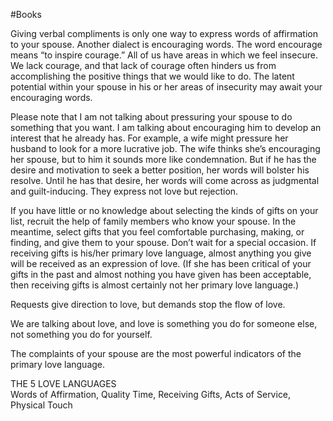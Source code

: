 #Books 

Giving verbal compliments is only one way to express words of affirmation to your spouse. Another dialect is encouraging words. The word encourage means “to inspire courage.” All of us have areas in which we feel insecure. We lack courage, and that lack of courage often hinders us from accomplishing the positive things that we would like to do. The latent potential within your spouse in his or her areas of insecurity may await your encouraging words.  
  
Please note that I am not talking about pressuring your spouse to do something that you want. I am talking about encouraging him to develop an interest that he already has. For example, a wife might pressure her husband to look for a more lucrative job. The wife thinks she’s encouraging her spouse, but to him it sounds more like condemnation. But if he has the desire and motivation to seek a better position, her words will bolster his resolve. Until he has that desire, her words will come across as judgmental and guilt-inducing. They express not love but rejection.  
  
If you have little or no knowledge about selecting the kinds of gifts on your list, recruit the help of family members who know your spouse. In the meantime, select gifts that you feel comfortable purchasing, making, or finding, and give them to your spouse. Don’t wait for a special occasion. If receiving gifts is his/her primary love language, almost anything you give will be received as an expression of love. (If she has been critical of your gifts in the past and almost nothing you have given has been acceptable, then receiving gifts is almost certainly not her primary love language.)  
  
Requests give direction to love, but demands stop the flow of love.  
  
We are talking about love, and love is something you do for someone else, not something you do for yourself.  
  
The complaints of your spouse are the most powerful indicators of the primary love language.  
  
THE 5 LOVE LANGUAGES  
Words of Affirmation, Quality Time, Receiving Gifts, Acts of Service, Physical Touch